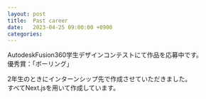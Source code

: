 ```yaml
---
layout: post
title:  Past career
date:   2023-04-25 09:00:00 +0900
categories:
---
```

AutodeskFusion360学生デザインコンテストにて作品を応募中です。<br/>
優秀賞：「ボーリング」<br/>



2年生のときにインターンシップ先で作成させていただきました。<br/>
すべてNext.jsを用いて作成しています。<br/>


